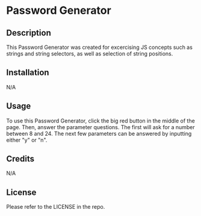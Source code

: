 # Password Generator

## Description

This Password Generator was created for excercising JS concepts such as strings and string selectors, as well as selection of string positions.


## Installation

N/A

## Usage

To use this Password Generator, click the big red button in the middle of the page. Then, answer the parameter questions. The first will ask for a number between 8 and 24. The next few parameters can be answered by inputting either "y" or "n". 

## Credits

N/A

## License

Please refer to the LICENSE in the repo.
